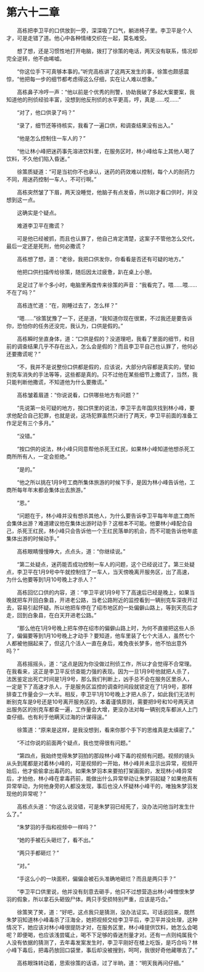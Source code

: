 #	第六十二章

　　高栋把李卫平的口供放到一旁，深深吸了口气，躺进椅子里。李卫平是个人才，可是走错了道。他心中各种情绪交织在一起，莫名难受。

　　想了想，还是习惯性地打开电脑，拨打了徐策的电话，两天没有联系，情况却完全逆转，他不由唏嘘。

　　“你这位手下可真够本事的。”听完高栋讲了这两天发生的事，徐策也颇感震惊，“他把每一步的细节都考虑得这么仔细，实在让人难以想象。”

　　高栋鼻子冷哼一声：“他以前是个优秀的刑警，协助我破了多起大案要案，我知道他的刑侦经验丰富，没想到他反刑侦的水平更高，哼，真是……哎……”

　　“对了，他口供录了吗？”

　　“录了，细节还等待核实，我看了一遍口供，和调查结果没有出入。”

　　“他是怎么控制住一车人的？”

　　“他让林小峰把迷药事先溶进饮料里，在服务区时，林小峰给车上其他人喝了饮料，不久他们陷入昏迷。”

　　徐策质疑道：“可是当初你不也承认，迷药的药效难以控制，每个人的耐药力不同，用迷药控制一车人，不可行啊。”

　　高栋突然皱了下眉，两天没睡觉，他脑子有点发昏，所以刚才看口供时，并没想到这一点。

　　这确实是个疑点。

　　难道李卫平在撒谎？

　　可是他已经被抓，而且也认罪了，他自己肯定清楚，这案子不管他怎么交代，最后一定还是死刑，他何必撒谎？

　　高栋想了想，道：“老徐，我把口供发你，你看看是否还有可疑的地方。”

　　他把口供扫描传给徐策，随后因太过疲惫，趴在桌上小憩。

　　足足过了半个多小时，电脑里再度传来徐策的声音：“我看完了。喂……喂……不在了吗？”

　　高栋连忙道：“在，刚睡过去了，怎么样？”

　　“嗯……”徐策犹豫了一下，还是道，“我知道你现在很累，不过我还是要告诉你，恐怕你的任务还没完，我认为，口供是假的。”

　　高栋瞬时坐直身体，道：“口供是假的？没道理吧，我看了里面的细节，和目前的调查结果几乎不存在出入，怎么会是假的？而且李卫平自己也认罪了，他何必还要撒谎呢？”

　　“不，我并不是说整份口供都是假的，应该说，大部分内容都是真实的，譬如别克车消失的手法等等，这些都是真的。只不过他在某些细节上撒谎了，当然，我只能判断他撒谎，不知道他为什么要撒谎。”

　　高栋皱着眉道：“你说说看，口供哪些地方有问题？”

　　“先说第一处可疑的地方，按口供里的说法，李卫平去年国庆找到林小峰，要求他配合自己犯罪，也就是说，这场犯罪虽然只进行了两天，李卫平前面的准备工作足足有三个多月。”

　　“没错。”

　　“按口供的说法，林小峰只同意帮他杀死王红民，如果林小峰知道他想杀死工商所所有人，一定会拒绝。”

　　“是的。”

　　“他之所以挑在1月9号工商所集体旅游的时候下手，是因为林小峰告诉他，工商所每年年末都会集体出去旅游。”

　　“恩。”

　　“问题在于，林小峰并没有想杀其他人，为什么要告诉李卫平每年年底工商所会集体出游？难道建议他在集体出游时动手？这根本不可能。他要林小峰配合自己，杀死王红民，林小峰只会告诉他一个王红民落单的机会，而不可能告诉他年底集体出游的时候动手。”

　　高栋眼睛慢慢睁大，点点头，道：“你继续说。”

　　“第二处疑点，迷药能否成功控制一车人的问题，这个已经说过了。第三处疑点，李卫平在1月9号中午就控制住了一车人，当天傍晚离开服务区，出了高速，为什么他要等到1月10号晚上才杀人？”

　　高栋回忆口供的内容，道：“李卫平说1月9号下了高速后已经是晚上，如果当晚就把车开回白象县，开进老公路，当老公路附近的监控看到一辆别克车深夜开过去，容易引起怀疑。所以他把车停在了绍市地区的一处偏僻山路上，等到天亮后才走，回到白象县，在白天开进老公路。”

　　“那么他在1月9号晚上把车停在绍市的偏僻山路上时，为何不直接把这些人杀了，偏偏要等到1月10号晚上才动手？要知道，他车里装了七个大活人，虽然七个人都被他捆起来了，但这几个活人一直在身后，难免夜长梦多，他不怕出意外吗？”

　　高栋摇摇头，道：“这点是因为你没做过刑侦工作，所以才会觉得不合常理。在我看来，这正是李卫平反侦查能力强的表现。因为一旦1月9号他就把人杀了，法医鉴定出死亡时间是1月9号，那么我们判断上，凶手总不会在服务区里杀人，一定是下了高速才杀人，于是服务区监控的调查时间段就锁定在了1月9号，那样排查工作量会少一大半。相反，李卫平1月10号晚上才把人杀了，如此我们无法判断别克车是9号还是10号离开服务区的，本着谨慎原则，需要把9号和10号两天进出服务区的别克车都查一遍，工作量会大增，更没办法对每一辆别克车都派人上门查仔细。也有利于他瞒天过海的计谋得逞。”

　　徐策道：“原来是这样，是我没想到，看来你那个手下的思维真是太缜密了。”

　　“不过你说的前面两个疑点，我也觉得很有问题。”

　　“第四点，我始终觉得朱梦羽拍的那段林小峰下毒的视频有问题。视频的镜头从头到尾都是对着林小峰的，可是视频的一开始，林小峰并未显示出异常，视频开始后，他才偷偷拿出毒药的。如果朱梦羽本来要拍打架画面的，发现林小峰异常后，才拍他，林小峰在拿毒药前，能做出什么异常举动让朱梦羽起疑？如果他真有异常举动，为何他身旁的人都没发现，事后也没人怀疑林小峰干的，唯独朱梦羽发现他的异常呢？”

　　高栋点头道：“你这么说没错，可是朱梦羽已经死了，没办法问他当时发生什么了。”

　　“朱梦羽的手指和视频中一样吗？”

　　“她的手被石头砸烂了，看不出。”

　　“两只手都砸烂？”

　　“对。”

　　“手这么小的一块面积，偏偏会被石头准确地砸烂？而且是两只手？”

　　“李卫平口供里说，他并没有刻意去砸手，他只不过想营造出林小峰憎恨朱梦羽的假象，所以拿石头砸毁尸体。两只手受损特别严重，应该是巧合。”

　　徐策笑了笑，道：“好吧，这点我只是猜测，没办法证实。可话说回来，既然朱梦羽知道林小峰毒杀了汪海全，她把视频交给李卫平后，李卫平并没处理，这种情况下，她应该对林小峰很提防才对，在服务区里，林小峰提供饮料，她怎么会喝呢？即便喝，也应该浅尝辄止，喝不下足够的昏迷剂量才对。还有一点则纯属我个人没有依据的猜测了，去年毒发案发生时，李卫平刚好在楼上吃饭，是巧合吗？林小峰下毒后，把毒药放回口袋里，事后却没被搜到，呵呵，我很好奇他藏哪去了。”

　　高栋眼珠转动着，思索徐策的话语，过了半晌，道：“明天我再问仔细。”
